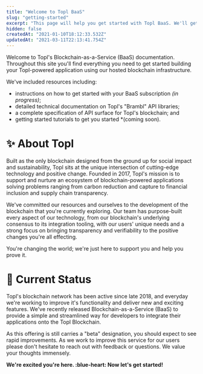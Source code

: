 ```yaml
---
title: "Welcome to Topl BaaS"
slug: "getting-started"
excerpt: "This page will help you get started with Topl BaaS. We'll get you up and running in a jiffy!"
hidden: false
createdAt: "2021-01-10T18:12:33.532Z"
updatedAt: "2021-03-11T22:13:41.754Z"
---
```

Welcome to Topl's Blockchain-as-a-Service (BaaS) documentation. Throughout this site you'll find everything you need to get started building your Topl-powered application using our hosted blockchain infrastructure.

We've included resources including:
* instructions on how to get started with your BaaS subscription *(in progress)*;
* detailed technical documentation on Topl's "Brambl" API libraries;
* a complete specification of API surface for Topl's blockchain; and
* getting started tutorials to get you started *(coming soon).

# :sparkles: About Topl

Built as the only blockchain designed from the ground up for social impact and sustainability, Topl sits at the unique intersection of cutting-edge technology and positive change. Founded in 2017, Topl's mission is to support and nurture an ecosystem of blockchain-powered applications solving problems ranging from carbon reduction and capture to financial inclusion and supply chain transparency.

We've committed our resources and ourselves to the development of the blockchain that you're currently exploring. Our team has purpose-built every aspect of our technology, from our blockchain's underlying consensus to its integration tooling, with our users' unique needs and a strong focus on bringing transparency and verifiability to the positive changes you're all effecting.

You're changing the world; we're just here to support you and help you prove it.

# :construction: Current Status

Topl's blockchain network has been active since late 2018, and everyday we're working to improve it's functionality and deliver new and exciting features. We've recently released Blockchain-as-a-Service (BaaS) to provide a simple and streamlined way for developers to integrate their applications onto the Topl Blockchain.

As this offering is still carries a "beta" designation, you should expect to see rapid improvements. As we work to improve this service for our users please don't hesitate to reach out with feedback or questions. We value your thoughts immensely.

**We're excited you're here. :blue-heart: Now let's get started!**